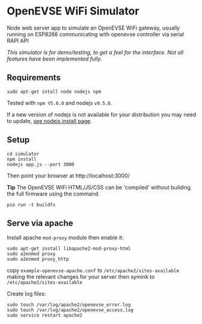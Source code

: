 # OpenEVSE WiFi Simulator

Node web server app to simulate an OpenEVSE WiFi gateway, usually running on ESP8266 communicating with openevse controller via serial RAPI API

*This simulator is for demo/testing, to get a feel for the interface. Not all features have been implemented fully.*

## Requirements

```
sudo apt-get intall node nodejs npm
```

Tested with `npm V5.6.0` and nodejs `v9.5.0`.

If a new version of nodejs is not available for your distribution you may need to update, [see nodejs install page](https://nodejs.org/en/download/package-manager/#debian-and-ubuntu-based-linux-distributions).



## Setup

```
cd simulator
npm install
nodejs app.js --port 3000
```

Then point your browser at http://localhost:3000/

**Tip**
The OpenEVSE WiFi HTML/JS/CSS can be 'compiled' without building the full firmware using the command:

```
pio run -t buildfs
```

## Serve via apache


Install apache `mod-proxy` module then enable it:

```
sudo apt-get install libapache2-mod-proxy-html
sudo a2enmod proxy
sudo a2enmod proxy_http
```

copy `example-openevse-apache.conf` to `/etc/apache2/sites-available` making the relevant changes for your server then symink to `/etc/apache2/sites-available`

Create log files:

```
sudo touch /var/log/apache2/openevse_error.log
sudo touch /var/log/apache2/openevse_access.log
sudo service restart apache2
```
